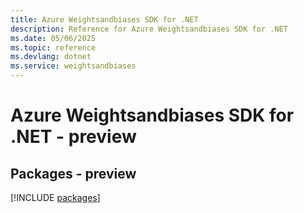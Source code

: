 ```yaml
---
title: Azure Weightsandbiases SDK for .NET
description: Reference for Azure Weightsandbiases SDK for .NET
ms.date: 05/06/2025
ms.topic: reference
ms.devlang: dotnet
ms.service: weightsandbiases
---
```

# Azure Weightsandbiases SDK for .NET - preview
## Packages - preview
[!INCLUDE [packages](weightsandbiases-index.md)]